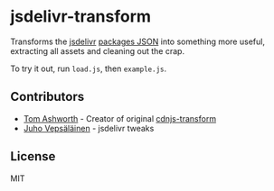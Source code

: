 # jsdelivr-transform

Transforms the [jsdelivr](http://www.jsdelivr.com/) [packages JSON](http://api.jsdelivr.com/v1/jsdelivr/libraries) into something more useful, extracting all assets and cleaning out the crap.

To try it out, run `load.js`, then `example.js`.

## Contributors

* [Tom Ashworth](https://github.com/phuu) - Creator of original [cdnjs-transform](https://github.com/phuu/cdnjs-transform)
* [Juho Vepsäläinen](https://github.com/bebraw) - jsdelivr tweaks

## License

MIT